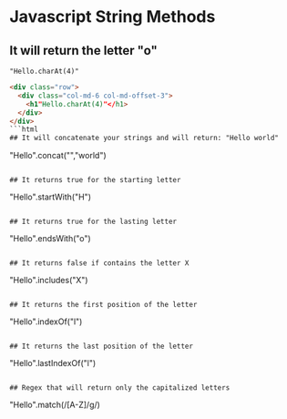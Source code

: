 # Javascript String Methods

## It will return the letter "o"

```
"Hello.charAt(4)"
```
```html
<div class="row">
  <div class="col-md-6 col-md-offset-3">
    <h1"Hello.charAt(4)"</h1>
  </div>
</div>
```html
## It will concatenate your strings and will return: "Hello world"

```
"Hello".concat("","world")
```

## It returns true for the starting letter

```
"Hello".startWith("H")
```

## It returns true for the lasting letter

```
"Hello".endsWith("o")
```

## It returns false if contains the letter X

```
"Hello".includes("X")
```

## It returns the first position of the letter

```
"Hello".indexOf("l")
```

## It returns the last position of the letter

```
"Hello".lastIndexOf("l")
```

## Regex that will return only the capitalized letters

```
"Hello".match(/[A-Z]/g/)
```
